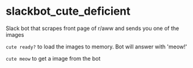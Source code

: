 # slackbot_cute_deficient
Slack bot that scrapes front page of r/aww and sends you one of the images

`cute ready?` to load the images to memory. Bot will answer with 'meow!'

`cute meow` to get a image from the bot
